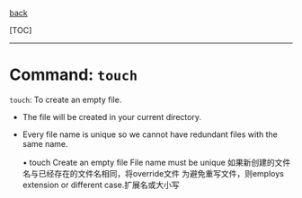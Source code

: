 [back](/ITC_5101_Operating_Systems/index.md)

[TOC]

***

# Command: `touch`

`touch`: To create an empty file.

- The file will be created in your current directory.

- Every file name is unique so we cannot have redundant files with the same name.

	• touch
Create an empty file
File name must be unique
如果新创建的文件名与已经存在的文件名相同，将override文件
为避免重写文件，则employs extension or different case.扩展名或大小写
